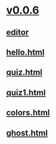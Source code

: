 # [v0.0.6](https://github.com/shanuan/javascript/edit/master/README.md)
## [editor](https://www.w3schools.com/html/tryit.asp?filename=tryhtml_default)
## [hello.html](hello.html)
## [quiz.html](quiz.html)
## [quiz1.html](quiz1.html)
## [colors.html](colors.html)
## [ghost.html](ghost.html)

